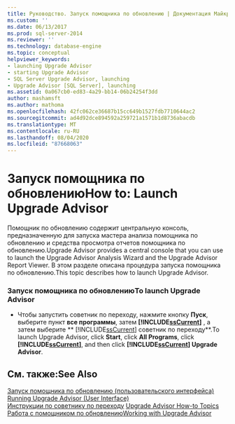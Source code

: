 ```yaml
---
title: Руководство. Запуск помощника по обновлению | Документация Майкрософт
ms.custom: ''
ms.date: 06/13/2017
ms.prod: sql-server-2014
ms.reviewer: ''
ms.technology: database-engine
ms.topic: conceptual
helpviewer_keywords:
- launching Upgrade Advisor
- starting Upgrade Advisor
- SQL Server Upgrade Advisor, launching
- Upgrade Advisor [SQL Server], launching
ms.assetid: 0a067cb0-ed83-4a29-bb14-06b24254f3dd
author: mashamsft
ms.author: mathoma
ms.openlocfilehash: 42fc062ce36687b15cc649b1527fdb7710644ac2
ms.sourcegitcommit: ad4d92dce894592a259721a1571b1d8736abacdb
ms.translationtype: MT
ms.contentlocale: ru-RU
ms.lasthandoff: 08/04/2020
ms.locfileid: "87668063"
---
```

# <a name="how-to-launch-upgrade-advisor"></a><span data-ttu-id="919aa-102">Запуск помощника по обновлению</span><span class="sxs-lookup"><span data-stu-id="919aa-102">How to: Launch Upgrade Advisor</span></span>
  <span data-ttu-id="919aa-103">Помощник по обновлению содержит центральную консоль, предназначенную для запуска мастера анализа помощника по обновлению и средства просмотра отчетов помощника по обновлению.</span><span class="sxs-lookup"><span data-stu-id="919aa-103">Upgrade Advisor provides a central console that you can use to launch the Upgrade Advisor Analysis Wizard and the Upgrade Advisor Report Viewer.</span></span> <span data-ttu-id="919aa-104">В этом разделе описана процедура запуска помощника по обновлению.</span><span class="sxs-lookup"><span data-stu-id="919aa-104">This topic describes how to launch Upgrade Advisor.</span></span>  
  
### <a name="to-launch-upgrade-advisor"></a><span data-ttu-id="919aa-105">Запуск помощника по обновлению</span><span class="sxs-lookup"><span data-stu-id="919aa-105">To launch Upgrade Advisor</span></span>  
  
-   <span data-ttu-id="919aa-106">Чтобы запустить советник по переходу, нажмите кнопку **Пуск**, выберите пункт **все программы**, затем **[!INCLUDE[ssCurrent](../../includes/sscurrent-md.md)]** , а затем выберите \*\* [!INCLUDE[ssCurrent](../../includes/sscurrent-md.md)] советник по переходу\*\*.</span><span class="sxs-lookup"><span data-stu-id="919aa-106">To launch Upgrade Advisor, click **Start**, click **All Programs**, click **[!INCLUDE[ssCurrent](../../includes/sscurrent-md.md)]**, and then click **[!INCLUDE[ssCurrent](../../includes/sscurrent-md.md)] Upgrade Advisor**.</span></span>  
  
## <a name="see-also"></a><span data-ttu-id="919aa-107">См. также:</span><span class="sxs-lookup"><span data-stu-id="919aa-107">See Also</span></span>  
 <span data-ttu-id="919aa-108">[Запуск помощника по обновлению &#40;пользовательского интерфейса&#41;](../../../2014/sql-server/install/running-upgrade-advisor-user-interface.md) </span><span class="sxs-lookup"><span data-stu-id="919aa-108">[Running Upgrade Advisor &#40;User Interface&#41;](../../../2014/sql-server/install/running-upgrade-advisor-user-interface.md) </span></span>  
 <span data-ttu-id="919aa-109">[Инструкции по советнику по переходу](../../../2014/sql-server/install/upgrade-advisor-how-to-topics.md) </span><span class="sxs-lookup"><span data-stu-id="919aa-109">[Upgrade Advisor How-to Topics](../../../2014/sql-server/install/upgrade-advisor-how-to-topics.md) </span></span>  
 [<span data-ttu-id="919aa-110">Работа с помощником по обновлению</span><span class="sxs-lookup"><span data-stu-id="919aa-110">Working with Upgrade Advisor</span></span>](../../../2014/sql-server/install/working-with-upgrade-advisor.md)  
  
  
